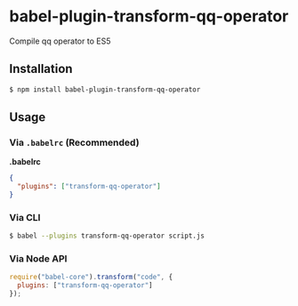 # babel-plugin-transform-qq-operator

Compile qq operator to ES5

## Installation

```sh
$ npm install babel-plugin-transform-qq-operator
```

## Usage

### Via `.babelrc` (Recommended)

**.babelrc**

```json
{
  "plugins": ["transform-qq-operator"]
}
```

### Via CLI

```sh
$ babel --plugins transform-qq-operator script.js
```

### Via Node API

```javascript
require("babel-core").transform("code", {
  plugins: ["transform-qq-operator"]
});
```
